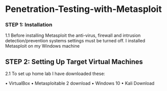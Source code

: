 # Penetration-Testing-with-Metasploit 

### STEP 1: Installation 
1.1 Before installing Metasploit the anti-virus, firewall and intrusion detection/prevention systems settings must be turned off. I installed Metasploit on my Windows machine

## STEP 2: Setting Up Target Virtual Machines
2.1 To set up home lab I have downloaded these:

•	VirtualBox 
•	Metasploitable 2 download 
•	Windows 10
•	Kali Download 
